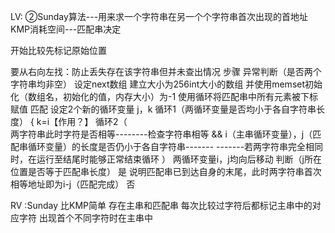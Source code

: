 LV:
②Sunday算法---用来求一个字符串在另一个个字符串首次出现的首地址
KMP消耗空间---匹配串决定

开始比较先标记原始位置

要从右向左找：防止丢失存在该字符串但并未查出情况
步骤
异常判断（是否两个字符串均非空）
设定next数组
建立大小为256int大小的数组
并使用memset初始化（数组名，初始化的值，内存大小）为-1
使用循环将匹配串中所有元素被下标赋值
匹配
设定2个新的循环变量	j，k
循环1（两循环变量是否均小于各自字符串长度）
{	k=i【作用？】
循环2（	
两字符串此时字符是否相等--------检查字符串相等	
&&
  	i（主串循环变量），j（匹配串循环变量）的长度是否仍小于各自字符串-------
-------若两字符串完全相同时，在运行至结尾时能够正常结束循环
   ）
两循环变量i，j均向后移动
判断（j所在位置是否等于匹配串长度）
是
说明匹配串已到达自身的末尾，此时两字符串首次相等地址即为i-j（匹配完成）
否









RV
:Sunday
    比KMP简单
    存在主串和匹配串
    每次比较过字符后都标记主串中的对应字符
    出现首个不同字符时在主串中